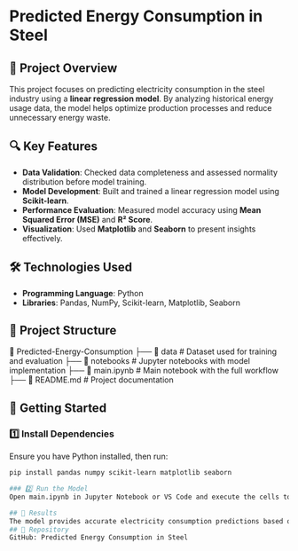 # Predicted Energy Consumption in Steel  

## 📌 Project Overview  
This project focuses on predicting electricity consumption in the steel industry using a **linear regression model**. By analyzing historical energy usage data, the model helps optimize production processes and reduce unnecessary energy waste.  

## 🔍 Key Features  
- **Data Validation**: Checked data completeness and assessed normality distribution before model training.  
- **Model Development**: Built and trained a linear regression model using **Scikit-learn**.  
- **Performance Evaluation**: Measured model accuracy using **Mean Squared Error (MSE)** and **R² Score**.  
- **Visualization**: Used **Matplotlib** and **Seaborn** to present insights effectively.  

## 🛠️ Technologies Used  
- **Programming Language**: Python  
- **Libraries**: Pandas, NumPy, Scikit-learn, Matplotlib, Seaborn  

## 📂 Project Structure  
📁 Predicted-Energy-Consumption
├── 📂 data # Dataset used for training and evaluation
├── 📂 notebooks # Jupyter notebooks with model implementation
├── 📜 main.ipynb # Main notebook with the full workflow
├── 📜 README.md # Project documentation

## 🚀 Getting Started  
### 1️⃣ Install Dependencies  
Ensure you have Python installed, then run:  
```bash
pip install pandas numpy scikit-learn matplotlib seaborn

### 2️⃣ Run the Model
Open main.ipynb in Jupyter Notebook or VS Code and execute the cells to train and evaluate the model.

## 📌 Results
The model provides accurate electricity consumption predictions based on historical data, helping to enhance energy efficiency in steel manufacturing.
## 🔗 Repository
GitHub: Predicted Energy Consumption in Steel
